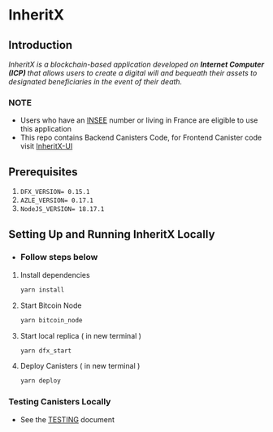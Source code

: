 # InheritX

## Introduction

<!-- Ignore -->
<i>
InheritX is a blockchain-based application developed on <b>Internet Computer (ICP) </b> that allows users to create a digital will and bequeath their assets to designated beneficiaries in the event of their death.
</i>

### NOTE

- Users who have an [INSEE](https://www.insee.fr/en/accueil) number or living in France are eligible to use this application
- This repo contains Backend Canisters Code, for Frontend Canister code visit [InheritX-UI](https://github.com/mzurs/InheritX-UI)

## Prerequisites

1. `DFX_VERSION= 0.15.1`
2. `AZLE_VERSION= 0.17.1`
3. `NodeJS_VERSION= 18.17.1`

## Setting Up and Running InheritX Locally

- <h3>Follow steps below</h3>

1. Install dependencies

   ```bash
   yarn install
   ```

2. Start Bitcoin Node

   ```bash
   yarn bitcoin_node
   ```

3. Start local replica ( in new terminal )

   ```bash
   yarn dfx_start
   ```

4. Deploy Canisters ( in new terminal )

   ```bash
   yarn deploy
   ```

### Testing Canisters Locally

- See the [TESTING](TESTING.md) document
